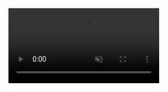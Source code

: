 <video control="false" autoplay muted loop>
<source src="

https://github.com/RidloGhifary/2024-new-year/assets/117726043/03e3d00a-e612-412e-8af6-4e818dee7c4f

" type="video/mp4"/>
</video>
